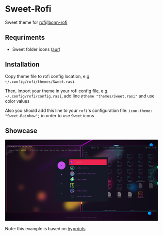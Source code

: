 # Sweet-Rofi

Sweet theme for [rofi](https://github.com/davatorium/rofi)/[lbonn-rofi](https://github.com/lbonn/rofi)

## Requriments

- Sweet folder icons ([aur](https://aur.archlinux.org/packages/sweet-folders-icons-git))

## Installation

Copy theme file to rofi config location, e.g. `~/.config/rofi/themes/Sweet.rasi`

Then, import your theme in your rofi config file, e.g. `~/.config/rofi/config.rasi`, add line `@theme "themes/Sweet.rasi"` and use color values

Also you should add this line to your `rofi`'s configuration file: `icon-theme: "Sweet-Rainbow";` in order to use `Sweet` icons

## Showcase

![](assets/screenshot.png)

Note: this example is based on [hyprdots](https://github.com/prasanthrangan/hyprdots)

